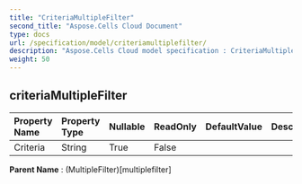 ```yaml
---
title: "CriteriaMultipleFilter"
second_title: "Aspose.Cells Cloud Document"
type: docs
url: /specification/model/criteriamultiplefilter/
description: "Aspose.Cells Cloud model specification : CriteriaMultipleFilter. Effortlessly handle Excel and other spreadsheet documents with features like opening, generating, editing, splitting, merging, comparing, and converting."
weight: 50
---
```


## **criteriaMultipleFilter**

 

| Property Name | Property Type | Nullable |  ReadOnly | DefaultValue | Description | 
| :- | :- | :- |:- |  :- | :- |
| Criteria | String | True |  False |  |  |  

**Parent Name** : (MultipleFilter)[multiplefilter]

